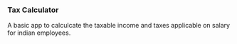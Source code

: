 ### Tax Calculator

A basic app to calculcate the taxable income and taxes applicable on salary for indian employees.

